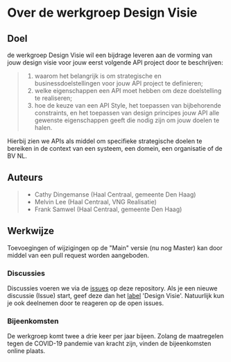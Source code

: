 # Over de werkgroep Design Visie

## Doel
de werkgroep Design Visie wil een bijdrage leveren aan de vorming van jouw design visie voor jouw eerst volgende API project door te beschrijven: 

> 1. waarom het belangrijk is om strategische en businessdoelstellingen voor jouw API project te definieren;
> 2. welke eigenschappen een API moet hebben om deze doelstelling te realiseren; 
> 3. hoe de keuze van een API Style, het toepassen van bijbehorende constraints, en het toepassen van design principes jouw API alle gewenste eigenschappen geeft die nodig zijn om jouw doelen te halen.

Hierbij zien we APIs als middel om specifieke strategische doelen te bereiken in de context van een systeem, een domein, een organisatie of de BV NL.

## Auteurs
> - Cathy Dingemanse (Haal Centraal, gemeente Den Haag)
> - Melvin Lee (Haal Centraal, VNG Realisatie)
> - Frank Samwel (Haal Centraal, gemeente Den Haag)

## Werkwijze

Toevoegingen of wijzigingen op de "Main" versie (nu nog Master) kan door middel van een pull request worden aangeboden.   

### Discussies

Discussies voeren we via de [issues](https://github.com/Geonovum/KP-APIs/issues) op deze repository. Als je een nieuwe discussie (Issue) start, geef deze dan het [label](https://github.com/Geonovum/KP-APIs/labels) 'Design Visie'. Natuurlijk kun je ook deelnemen door te reageren op de open issues.


### Bijeenkomsten

De werkgroep komt twee a drie keer per jaar bijeen. Zolang de maatregelen tegen de COVID-19 pandemie van kracht zijn, vinden de bijeenkomsten online plaats.
